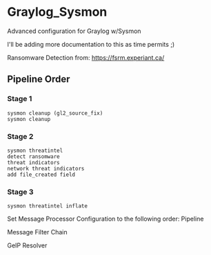 # Graylog_Sysmon
Advanced configuration for Graylog w/Sysmon

I'll be adding more documentation to this as time permits ;)

Ransomware Detection from:
https://fsrm.experiant.ca/

## Pipeline Order ##

### Stage 1 ###
~~~~
sysmon cleanup (gl2_source_fix)
sysmon cleanup
~~~~

### Stage 2 ###
~~~~
sysmon threatintel
detect ransomware
threat indicators
network threat indicators
add file_created field
~~~~

### Stage 3 ###
~~~~
sysmon threatintel inflate
~~~~

Set Message Processor Configuration to the following order:
Pipeline

Message Filter Chain

GeIP Resolver